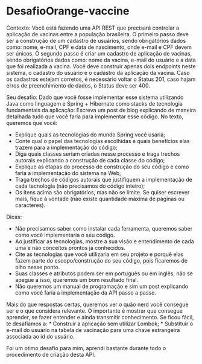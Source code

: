 # DesafioOrange-vaccine
Contexto:
Você está fazendo uma API REST que precisará controlar a aplicação de vacinas entre a população brasileira. O primeiro passo deve ser a construção de um cadastro de usuários, sendo obrigatórios dados como: nome, e-mail, CPF e data de nascimento, onde e-mail e CPF devem ser únicos. 
O segundo passo é criar um cadastro de aplicação de vacinas, sendo obrigatórios dados como: nome da vacina, e-mail do usuário e a data que foi realizada a vacina.   Você deve construir apenas dois endpoints neste sistema, o cadastro do usuário e o cadastro da aplicação da vacina. Caso os cadastros estejam corretos, é necessário voltar o Status 201, caso hajam erros de preenchimento de dados, o Status deve ser 400. 

Seu desafio: 
Dado que você fosse implementar esse sistema utilizando Java como linguagem e Spring + Hibernate como stacks de tecnologia fundamentais da aplicação: Escreva um post de blog explicando de maneira detalhada tudo que você faria para implementar esse código. 
No texto, queremos que você:
* Explique quais as tecnologias do mundo Spring você usaria;
* Conte qual o papel das tecnologias escolhidas e quais benefícios elas trazem para a implementação do código;
* Diga quais classes seriam criadas nesse processo e traga trechos autorais explicando a construção de cada classe do código;
* Explique as etapas do processo de construção do seu código e como faria a implementação do sistema na Web;
* Traga trechos de códigos autorais que justifiquem a implementação de cada tecnologia (não precisamos do código inteiro);
* Os itens acima são obrigatórios, mas não se limite. Se quiser escrever mais, fique à vontade (não existe quantidade máxima de páginas ou caracteres).

Dicas: 
* Não precisamos saber como instalar cada ferramenta, queremos saber como você implementaria o seu código.
* Ao justificar as tecnologias, mostre a sua visão e entendimento de cada uma e não conceitos prontos já conhecidos. 
* Cite as tecnologias que você utilizaria em seu projeto e porquê elas fazem parte do escopo/construção do seu código, pois ficaremos de olho nesse ponto.
* Suas classes e atributos podem ser em português ou em inglês, não se apegue a isso, queremos um bom resultado final. 
* Não queremos um manual de programação e sim um post explicando como você faria a implementação da API passo a passo. 

Mais do que respostas certas, queremos ver o quão nerd você consegue ser e o que considera relevante. O importante é mostrar que consegue aprender, se fazer entender e ainda transmitir conhecimento.   Se ficou fácil, te desafiamos a:   * Construir a aplicação sem utilizar Lombok;   * Substituir o e-mail do usuário na tabela de vacinação para uma chave estrangeira associada ao id do usuário.

Foi um otimo desafio para mim, aprendi bastante durante todo o procedimento de criação desta API.

